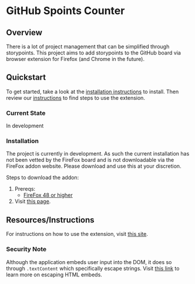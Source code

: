 # GitHub Spoints Counter

## Overview

There is a lot of project management that can be simplified through storypoints. This project aims to add storypoints to the GitHub board via browser extension for Firefox (and Chrome in the future).

## Quickstart

To get started, take a look at the [installation instructions](#installation) to install. Then review our [instructions](#resourcesinstructions) to find steps to use the extension.

### Current State

In development

### Installation

The project is currently in development. As such the current installation has not been vetted by the FireFox board and is not downloadable via the FireFox addon website. Please download and use this at your discretion.

Steps to download the addon:

1. Prereqs:
   - [FireFox 48 or higher](https://www.mozilla.org/en-US/firefox/new/)
2. Visit [this page](https://100automations.github.io/github-spoints-counter/).

## Resources/Instructions

For instructions on how to use the extension, visit [this site](https://100automations.github.io/github-spoints-counter/).

### Security Note

Although the application embeds user input into the DOM, it does so through `.textContent` which specifically escape strings. Visit [this link](https://developer.mozilla.org/en-US/docs/Mozilla/Add-ons/WebExtensions/Safely_inserting_external_content_into_a_page#dom_node_creation_methods) to learn more on escaping HTML embeds.
